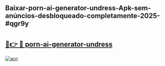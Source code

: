 ## Baixar-porn-ai-generator-undress-Apk-sem-anúncios-desbloqueado-completamente-2025-#qgr9y

# <h2><a href="https://ainizakaria.my?title=porn-ai-generator-undress&ref=20M">🔗👉 🔴 porn-ai-generator-undress</a></h2>

[![acn](https://github.com/user-attachments/assets/0f9c940e-d8b0-45ae-aac7-cd30a18b3e1c)](https://ainizakaria.my?title=porn-ai-generator-undress&ref=20M)

